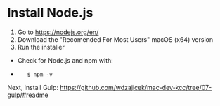 # Install Node.js

  1. Go to <https://nodejs.org/en/>
  2. Download the "Recomended For Most Users" macOS (x64) version
  3. Run the installer

  *  Check for Node.js and npm with:
  -        $ npm -v

Next, install Gulp: <https://github.com/wdzajicek/mac-dev-kcc/tree/07-gulp/#readme>
